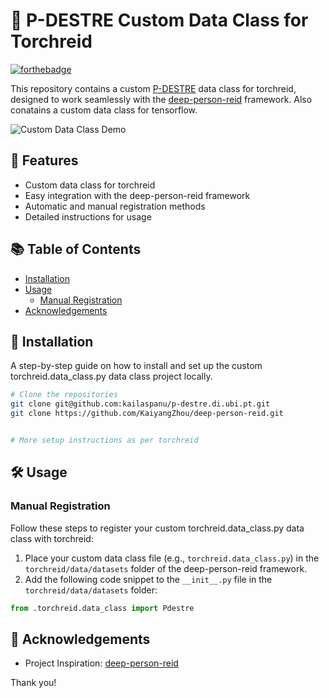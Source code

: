 # 🚀 P-DESTRE Custom Data Class for Torchreid

[![forthebadge](https://forthebadge.com/images/badges/made-with-python.svg)](https://forthebadge.com)

This repository contains a custom [P-DESTRE](http://p-destre.di.ubi.pt/) data class for torchreid, designed to work seamlessly with the [deep-person-reid](https://github.com/KaiyangZhou/deep-person-reid) framework.
Also conatains a custom data class for tensorflow.

![Custom Data Class Demo](path/to/demo.gif)

## 🌟 Features

- Custom data class for torchreid
- Easy integration with the deep-person-reid framework
- Automatic and manual registration methods
- Detailed instructions for usage

## 📚 Table of Contents

- [Installation](#-installation)
- [Usage](#-usage)
  - [Manual Registration](#manual-registration)
- [Acknowledgements](#-acknowledgements)

## 🔧 Installation

A step-by-step guide on how to install and set up the custom torchreid.data_class.py data class project locally.
  ```sh
# Clone the repositories
git clone git@github.com:kailaspanu/p-destre.di.ubi.pt.git
git clone https://github.com/KaiyangZhou/deep-person-reid.git


# More setup instructions as per torchreid 
```

## 🛠️ Usage

### Manual Registration

Follow these steps to register your custom torchreid.data_class.py data class with torchreid:

1. Place your custom data class file (e.g., `torchreid.data_class.py`) in the `torchreid/data/datasets` folder of the deep-person-reid framework.
2. Add the following code snippet to the `__init__.py` file in the `torchreid/data/datasets` folder:

```python
from .torchreid.data_class import Pdestre
```

## 🙏 Acknowledgements


- Project Inspiration: [deep-person-reid](https://github.com/KaiyangZhou/deep-person-reid)

Thank you!

